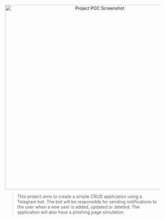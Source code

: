<p align="center">
  <img src="project-POC-Screenshot.png" alt="Project POC Screenshot" width="600"/>
</p>

<blockquote>
  <p>
    This project aims to create a simple CRUD application using a Telegram bot. The bot will be responsible for sending notifications to the user when a new user is added, updated or deleted. The application will also have a phishing page simulation.
  </p>
</blockquote>
